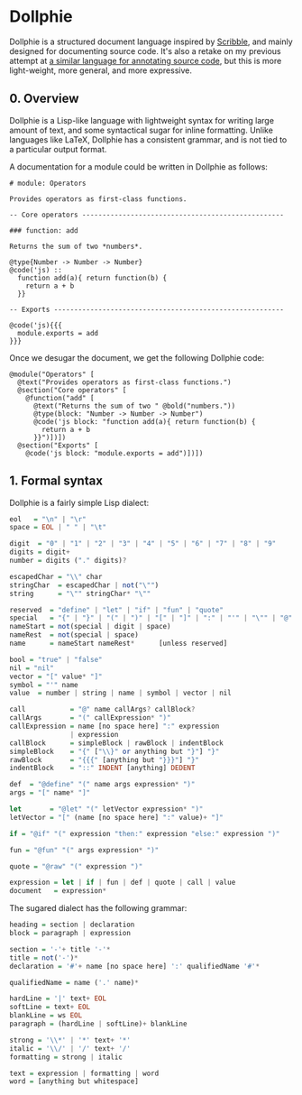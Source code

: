 Dollphie
========

Dollphie is a structured document language inspired by
[Scribble](http://docs.racket-lang.org/scribble/), and mainly designed for
documenting source code. It's also a retake on my previous attempt at
[a similar language for annotating source code](http://robotlolita.me/2013/02/23/unfancy-documentation.html),
but this is more light-weight, more general, and more expressive.


## 0. Overview

Dollphie is a Lisp-like language with lightweight syntax for writing large
amount of text, and some syntactical sugar for inline formatting. Unlike
languages like LaTeX, Dollphie has a consistent grammar, and is not tied to a
particular output format.

A documentation for a module could be written in Dollphie as follows:

    # module: Operators

    Provides operators as first-class functions.

    -- Core operators --------------------------------------------------

    ### function: add

    Returns the sum of two *numbers*.

    @type{Number -> Number -> Number}
    @code('js) ::
      function add(a){ return function(b) {
        return a + b
      }}

    -- Exports ---------------------------------------------------------

    @code('js){{{
      module.exports = add
    }}}

Once we desugar the document, we get the following Dollphie code:

    @module("Operators" [
      @text("Provides operators as first-class functions.")
      @section("Core operators" [
        @function("add" [
          @text("Returns the sum of two " @bold("numbers."))
          @type(block: "Number -> Number -> Number")
          @code('js block: "function add(a){ return function(b) {
            return a + b
          }}")])])
      @section("Exports" [
        @code('js block: "module.exports = add")])])


## 1. Formal syntax

Dollphie is a fairly simple Lisp dialect:

```hs
eol   = "\n" | "\r"
space = EOL | " " | "\t"

digit  = "0" | "1" | "2" | "3" | "4" | "5" | "6" | "7" | "8" | "9"
digits = digit+
number = digits ("." digits)?

escapedChar = "\\" char
stringChar  = escapedChar | not("\"")
string      = "\"" stringChar* "\""

reserved  = "define" | "let" | "if" | "fun" | "quote"
special   = "{" | "}" | "(" | ")" | "[" | "]" | ":" | "'" | "\"" | "@"
nameStart = not(special | digit | space)
nameRest  = not(special | space)
name      = nameStart nameRest*      [unless reserved]

bool = "true" | "false"
nil = "nil"
vector = "[" value* "]"
symbol = "'" name
value  = number | string | name | symbol | vector | nil

call           = "@" name callArgs? callBlock?
callArgs       = "(" callExpression* ")"
callExpression = name [no space here] ":" expression
               | expression
callBlock      = simpleBlock | rawBlock | indentBlock
simpleBlock    = "{" ["\\}" or anything but "}"] "}"
rawBlock       = "{{{" [anything but "}}}"] "}"
indentBlock    = "::" INDENT [anything] DEDENT

def  = "@define" "(" name args expression* ")"
args = "[" name* "]"

let       = "@let" "(" letVector expression* ")"
letVector = "[" (name [no space here] ":" value)+ "]"

if = "@if" "(" expression "then:" expression "else:" expression ")"

fun = "@fun" "(" args expression* ")"

quote = "@raw" "(" expression ")"

expression = let | if | fun | def | quote | call | value
document   = expression*
```

The sugared dialect has the following grammar:

```hs
heading = section | declaration
block = paragraph | expression

section = '-'+ title '-'*
title = not('-')*
declaration = '#'+ name [no space here] ':' qualifiedName '#'*

qualifiedName = name ('.' name)*

hardLine = '|' text+ EOL
softLine = text+ EOL
blankLine = ws EOL
paragraph = (hardLine | softLine)+ blankLine

strong = '\\*' | '*' text+ '*'
italic = '\\/' | '/' text+ '/'
formatting = strong | italic

text = expression | formatting | word
word = [anything but whitespace]
```
